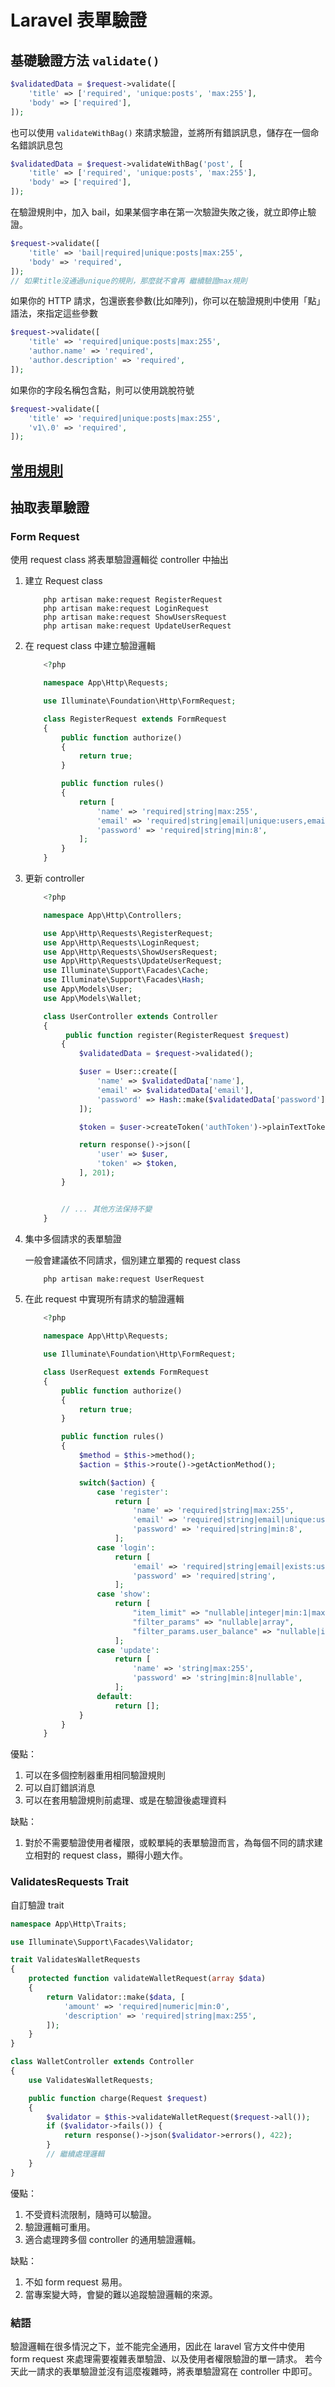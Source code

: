 # Laravel 表單驗證

## 基礎驗證方法 `validate()`

```php
$validatedData = $request->validate([
    'title' => ['required', 'unique:posts', 'max:255'],
    'body' => ['required'],
]);
```

也可以使用 `validateWithBag()` 來請求驗證，並將所有錯誤訊息，儲存在一個命名錯誤訊息包

```php
$validatedData = $request->validateWithBag('post', [
    'title' => ['required', 'unique:posts', 'max:255'],
    'body' => ['required'],
]);
```

在驗證規則中，加入 bail，如果某個字串在第一次驗證失敗之後，就立即停止驗證。

```php
$request->validate([
    'title' => 'bail|required|unique:posts|max:255',
    'body' => 'required',
]);
// 如果title沒通過unique的規則，那麼就不會再 繼續驗證max規則
```

如果你的 HTTP 請求，包還嵌套參數(比如陣列)，你可以在驗證規則中使用「點」語法，來指定這些參數

```php
$request->validate([
    'title' => 'required|unique:posts|max:255',
    'author.name' => 'required',
    'author.description' => 'required',
]);
```

如果你的字段名稱包含點，則可以使用跳脫符號

```php
$request->validate([
    'title' => 'required|unique:posts|max:255',
    'v1\.0' => 'required',
]);
```

## [常用規則](https://learnku.com/docs/laravel/8.x/validation/9374)

## 抽取表單驗證

### Form Request

使用 request class 將表單驗證邏輯從 controller 中抽出

1. 建立 Request class

   ```bach
       php artisan make:request RegisterRequest
       php artisan make:request LoginRequest
       php artisan make:request ShowUsersRequest
       php artisan make:request UpdateUserRequest
   ```

2. 在 request class 中建立驗證邏輯

   ```php
       <?php

       namespace App\Http\Requests;

       use Illuminate\Foundation\Http\FormRequest;

       class RegisterRequest extends FormRequest
       {
           public function authorize()
           {
               return true;
           }

           public function rules()
           {
               return [
                   'name' => 'required|string|max:255',
                   'email' => 'required|string|email|unique:users,email',
                   'password' => 'required|string|min:8',
               ];
           }
       }

   ```

3. 更新 controller

   ```php
       <?php

       namespace App\Http\Controllers;

       use App\Http\Requests\RegisterRequest;
       use App\Http\Requests\LoginRequest;
       use App\Http\Requests\ShowUsersRequest;
       use App\Http\Requests\UpdateUserRequest;
       use Illuminate\Support\Facades\Cache;
       use Illuminate\Support\Facades\Hash;
       use App\Models\User;
       use App\Models\Wallet;

       class UserController extends Controller
       {
            public function register(RegisterRequest $request)
           {
               $validatedData = $request->validated();

               $user = User::create([
                   'name' => $validatedData['name'],
                   'email' => $validatedData['email'],
                   'password' => Hash::make($validatedData['password']),
               ]);

               $token = $user->createToken('authToken')->plainTextToken;

               return response()->json([
                   'user' => $user,
                   'token' => $token,
               ], 201);
           }


           // ... 其他方法保持不變
       }

   ```

4. 集中多個請求的表單驗證

   一般會建議依不同請求，個別建立單獨的 request class

   ```bash
       php artisan make:request UserRequest
   ```

5. 在此 request 中實現所有請求的驗證邏輯

   ```php
       <?php

       namespace App\Http\Requests;

       use Illuminate\Foundation\Http\FormRequest;

       class UserRequest extends FormRequest
       {
           public function authorize()
           {
               return true;
           }

           public function rules()
           {
               $method = $this->method();
               $action = $this->route()->getActionMethod();

               switch($action) {
                   case 'register':
                       return [
                           'name' => 'required|string|max:255',
                           'email' => 'required|string|email|unique:users,email',
                           'password' => 'required|string|min:8',
                       ];
                   case 'login':
                       return [
                           'email' => 'required|string|email|exists:users,email',
                           'password' => 'required|string',
                       ];
                   case 'show':
                       return [
                           "item_limit" => "nullable|integer|min:1|max:75",
                           "filter_params" => "nullable|array",
                           "filter_params.user_balance" => "nullable|integer",
                       ];
                   case 'update':
                       return [
                           'name' => 'string|max:255',
                           'password' => 'string|min:8|nullable',
                       ];
                   default:
                       return [];
               }
           }
       }
   ```

優點：

1. 可以在多個控制器重用相同驗證規則
2. 可以自訂錯誤消息
3. 可以在套用驗證規則前處理、或是在驗證後處理資料

缺點：

1. 對於不需要驗證使用者權限，或較單純的表單驗證而言，為每個不同的請求建立相對的 request class，顯得小題大作。

### ValidatesRequests Trait

自訂驗證 trait

```php
namespace App\Http\Traits;

use Illuminate\Support\Facades\Validator;

trait ValidatesWalletRequests
{
    protected function validateWalletRequest(array $data)
    {
        return Validator::make($data, [
            'amount' => 'required|numeric|min:0',
            'description' => 'required|string|max:255',
        ]);
    }
}

```

```php
class WalletController extends Controller
{
    use ValidatesWalletRequests;

    public function charge(Request $request)
    {
        $validator = $this->validateWalletRequest($request->all());
        if ($validator->fails()) {
            return response()->json($validator->errors(), 422);
        }
        // 繼續處理邏輯
    }
}
```

優點：

1. 不受資料流限制，隨時可以驗證。
2. 驗證邏輯可重用。
3. 適合處理跨多個 controller 的通用驗證邏輯。

缺點：

1. 不如 form request 易用。
2. 當專案變大時，會變的難以追蹤驗證邏輯的來源。

### 結語

驗證邏輯在很多情況之下，並不能完全通用，因此在 laravel 官方文件中使用 form request 來處理需要複雜表單驗證、以及使用者權限驗證的單一請求。
若今天此一請求的表單驗證並沒有這麼複雜時，將表單驗證寫在 controller 中即可。